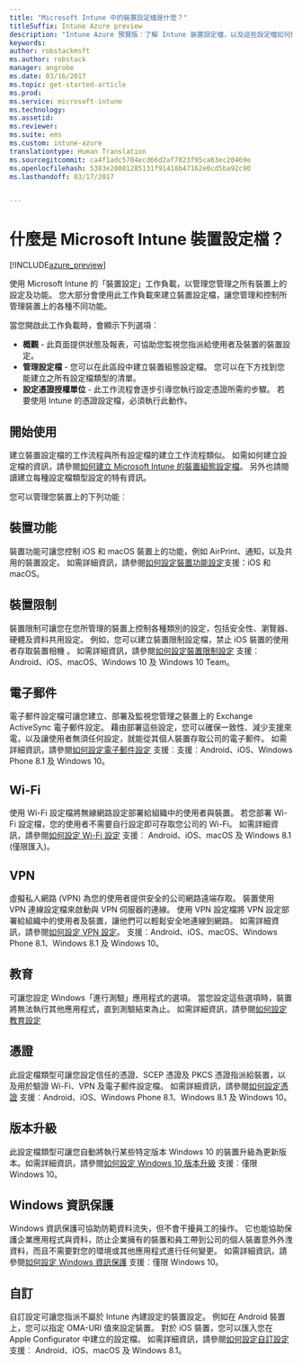 ```yaml
---
title: "Microsoft Intune 中的裝置設定檔是什麼？"
titleSuffix: Intune Azure preview
description: "Intune Azure 預覽版︰了解 Intune 裝置設定檔，以及這些設定檔如何協助管理及保護您公司裝置。"
keywords: 
author: robstackmsft
ms.author: robstack
manager: angrobe
ms.date: 03/16/2017
ms.topic: get-started-article
ms.prod: 
ms.service: microsoft-intune
ms.technology: 
ms.assetid: 
ms.reviewer: 
ms.suite: ems
ms.custom: intune-azure
translationtype: Human Translation
ms.sourcegitcommit: ca4f1adc5704ecd66d2af7823f95ca63ec20469e
ms.openlocfilehash: 5383e20081285131f91418b47162e0cd5ba92c90
ms.lasthandoff: 03/17/2017


---
```


# <a name="what-are-microsoft-intune-device-profiles"></a>什麼是 Microsoft Intune 裝置設定檔？

[!INCLUDE[azure_preview](../includes/azure_preview.md)]

使用 Microsoft Intune 的「裝置設定」工作負載，以管理您管理之所有裝置上的設定及功能。 您大部分會使用此工作負載來建立裝置設定檔，讓您管理和控制所管理裝置上的各種不同功能。

當您開啟此工作負載時，會顯示下列選項︰

- **概觀** - 此頁面提供狀態及報表，可協助您監視您指派給使用者及裝置的裝置設定。
- **管理設定檔** - 您可以在此區段中建立裝置組態設定檔。 您可以在下方找到您能建立之所有設定檔類型的清單。
- **設定憑證授權單位** - 此工作流程會逐步引導您執行設定憑證所需的步驟。 若要使用 Intune 的憑證設定檔，必須執行此動作。

## <a name="getting-started"></a>開始使用

建立裝置設定檔的工作流程與所有設定檔的建立工作流程類似。 如需如何建立設定檔的資訊，請參閱[如何建立 Microsoft Intune 的裝置組態設定檔](/intune-azure/configure-devices/how-to-create-device-profiles)。 另外也請閱讀建立每種設定檔類型設定的特有資訊。

您可以管理您裝置上的下列功能︰

## <a name="device-features"></a>裝置功能

裝置功能可讓您控制 iOS 和 macOS 裝置上的功能，例如 AirPrint、通知，以及共用的裝置設定。
如需詳細資訊，請參閱[如何設定裝置功能設定](how-to-configure-device-features.md)支援：iOS 和 macOS。

## <a name="device-restrictions"></a>裝置限制
裝置限制可讓您在您所管理的裝置上控制各種類別的設定，包括安全性、瀏覽器、硬體及資料共用設定。 例如，您可以建立裝置限制設定檔，禁止 iOS 裝置的使用者存取裝置相機 。
如需詳細資訊，請參閱[如何設定裝置限制設定](how-to-configure-device-restrictions.md) 支援︰Android、iOS、macOS、Windows 10 及 Windows 10 Team。

## <a name="email"></a>電子郵件
電子郵件設定檔可讓您建立、部署及監視您管理之裝置上的 Exchange ActiveSync 電子郵件設定。 藉由部署這些設定，您可以確保一致性、減少支援來電，以及讓使用者無須任何設定，就能從其個人裝置存取公司的電子郵件。
如需詳細資訊，請參閱[如何設定電子郵件設定](how-to-configure-email-settings.md) 支援︰支援︰Android、iOS、Windows Phone 8.1 及 Windows 10。

## <a name="wi-fi"></a>Wi-Fi
使用 Wi-Fi 設定檔將無線網路設定部署給組織中的使用者與裝置。 若您部署 Wi-Fi 設定檔，您的使用者不需要自行設定即可存取您公司的 Wi-Fi。
如需詳細資訊，請參閱[如何設定 Wi-Fi 設定](how-to-configure-wi-fi-settings.md) 支援︰ Android、iOS、macOS 及 Windows 8.1 (僅限匯入)。

## <a name="vpn"></a>VPN
虛擬私人網路 (VPN) 為您的使用者提供安全的公司網路遠端存取。 裝置使用 VPN 連線設定檔來啟動與 VPN 伺服器的連線。 使用 VPN 設定檔將 VPN 設定部署給組織中的使用者及裝置，讓他們可以輕鬆安全地連線到網路。
如需詳細資訊，請參閱[如何設定 VPN 設定](how-to-configure-vpn-settings.md)。
支援︰Android、iOS、macOS、Windows Phone 8.1、Windows 8.1 及 Windows 10。

## <a name="education"></a>教育
可讓您設定 Windows「進行測驗」應用程式的選項。 當您設定這些選項時，裝置將無法執行其他應用程式，直到測驗結束為止。
如需詳細資訊，請參閱[如何設定教育設定](how-to-configure-education-settings.md)

## <a name="certificates"></a>憑證
此設定檔類型可讓您設定信任的憑證、SCEP 憑證及 PKCS 憑證指派給裝置，以及用於驗證 Wi-Fi、VPN 及電子郵件設定檔。
如需詳細資訊，請參閱[如何設定憑證](how-to-configure-certificates.md) 支援︰Android、iOS、Windows Phone 8.1、Windows 8.1 及 Windows 10。

## <a name="edition-upgrade"></a>版本升級
此設定檔類型可讓您自動將執行某些特定版本 Windows 10 的裝置升級為更新版本。如需詳細資訊，請參閱[如何設定 Windows 10 版本升級](how-to-configure-windows-10-edition-upgrade.md) 支援︰僅限 Windows 10。

## <a name="windows-information-protection"></a>Windows 資訊保護
Windows 資訊保護可協助防範資料流失，但不會干擾員工的操作。 它也能協助保護企業應用程式與資料，防止企業擁有的裝置和員工帶到公司的個人裝置意外外洩資料，而且不需要對您的環境或其他應用程式進行任何變更。
如需詳細資訊，請參閱[如何設定 Windows 資訊保護](how-to-configure-windows-information-protection.md) 支援︰僅限 Windows 10。

## <a name="custom"></a>自訂
自訂設定可讓您指派不屬於 Intune 內建設定的裝置設定。 例如在 Android 裝置上，您可以指定 OMA-URI 值來設定裝置。 對於 iOS 裝置，您可以匯入您在 Apple Configurator 中建立的設定檔。
如需詳細資訊，請參閱[如何設定自訂設定](how-to-configure-custom-settings.md) 支援︰ Android、iOS、macOS 及 Windows 8.1。

